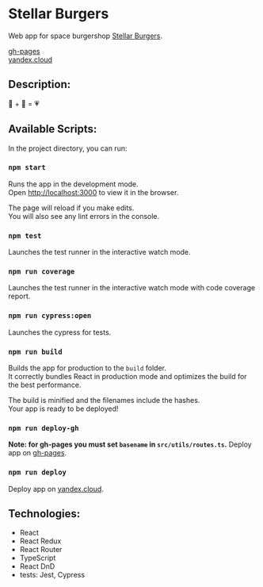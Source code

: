 # Stellar Burgers

Web app for space burgershop [Stellar Burgers](https://mosk.github.io/react-burger/).

[gh-pages](https://mosk.github.io/react-burger/)\
[yandex.cloud](https://stellar-burgers.nomoredomains.monster/)

## Description:

🍔 + 👾 = 💗

## Available Scripts:

In the project directory, you can run:

### `npm start`

Runs the app in the development mode.\
Open [http://localhost:3000](http://localhost:3000) to view it in the browser.

The page will reload if you make edits.\
You will also see any lint errors in the console.

### `npm test`

Launches the test runner in the interactive watch mode.

### `npm run coverage`

Launches the test runner in the interactive watch mode with code coverage report.

### `npm run cypress:open`

Launches the cypress for tests.

### `npm run build`

Builds the app for production to the `build` folder.\
It correctly bundles React in production mode and optimizes the build for the best performance.

The build is minified and the filenames include the hashes.\
Your app is ready to be deployed!

### `npm run deploy-gh`

**Note: for gh-pages you must set `basename` in `src/utils/routes.ts`.**
Deploy app on [gh-pages](https://pages.github.com/).

### `npm run deploy`

Deploy app on [yandex.cloud](https://cloud.yandex.ru/).

## Technologies:

- React
- React Redux
- React Router
- TypeScript
- React DnD
- tests: Jest, Cypress
